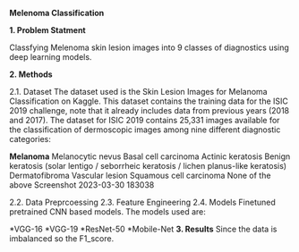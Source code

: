 **Melenoma Classification**


**1. Problem Statment**


Classfying Melenoma skin lesion images into 9 classes of diagnostics using deep learning models.



**2. Methods**


2.1. Dataset
The dataset used is the Skin Lesion Images for Melanoma Classification on Kaggle. This dataset contains the training data for the ISIC 2019 challenge, note that it already includes data from previous years (2018 and 2017). The dataset for ISIC 2019 contains 25,331 images available for the classification of dermoscopic images among nine different diagnostic categories:



**Melanoma**
Melanocytic nevus
Basal cell carcinoma
Actinic keratosis
Benign keratosis (solar lentigo / seborrheic keratosis / lichen planus-like keratosis)
Dermatofibroma
Vascular lesion
Squamous cell carcinoma
None of the above
Screenshot 2023-03-30 183038

2.2. Data Preprcoessing
2.3. Feature Engineering
2.4. Models
Finetuned pretrained CNN based models. The models used are:



*VGG-16
*VGG-19
*ResNet-50
*Mobile-Net
**3. Results**
Since the data is imbalanced so the F1_score.
